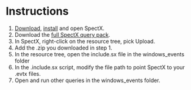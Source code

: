 # Instructions

1. [Download](www.spectx.com/download), [install](https://docs.spectx.com/v2/spectx_core/getting_started/installing.html) and open SpectX. 
2. Download the [full SpectX query pack](https://github.com/spectx/query_pack/archive/refs/heads/master.zip).
3. In SpectX, right-click on the resource tree, pick Upload.
4. Add the .zip you downloaded in step 1.
5. In the resource tree, open the include.sx file in the windows_events folder
6. In the .include.sx script, modify the file path to point SpectX to your .evtx files.
7. Open and run other queries in the windows_events folder.
